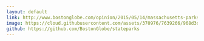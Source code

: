 ```yaml
---
layout: default
link: http://www.bostonglobe.com/opinion/2015/05/14/massachusetts-parks-are-falling-into-ruin/C3gcFog5gtM4tSoxxLvz6M/story.html
image: https://cloud.githubusercontent.com/assets/370976/7639266/968d3d8e-fa48-11e4-8447-c2486f1b2c1e.jpg
github: https://github.com/BostonGlobe/stateparks
---
```

